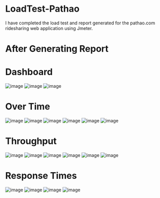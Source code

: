 # LoadTest-Pathao
I have completed the load test and report generated for the pathao.com ridesharing web application using Jmeter.

# After Generating Report
#

# Dashboard
![image](https://github.com/DeveloperOmarFaruk/LoadTest-Pathao/assets/75971859/6838910f-81d9-46d4-90b2-712f143d88fe)
![image](https://github.com/DeveloperOmarFaruk/LoadTest-Pathao/assets/75971859/9f5655be-ade4-4078-93cb-c78475fd2f8b)
![image](https://github.com/DeveloperOmarFaruk/LoadTest-Pathao/assets/75971859/8e52cd51-19fd-454c-bb2b-391e18147f2d)


# Over Time
![image](https://github.com/DeveloperOmarFaruk/LoadTest-Pathao/assets/75971859/6b370c8b-cae6-4f4d-a351-b4a77b1a63cb)
![image](https://github.com/DeveloperOmarFaruk/LoadTest-Pathao/assets/75971859/52dfe821-74f4-4a9f-81c2-10e13681db2c)
![image](https://github.com/DeveloperOmarFaruk/LoadTest-Pathao/assets/75971859/0cd25039-57c8-465d-9bc5-5d2f15b40684)
![image](https://github.com/DeveloperOmarFaruk/LoadTest-Pathao/assets/75971859/81857de7-1b59-46ef-8892-feea709fd0ab)
![image](https://github.com/DeveloperOmarFaruk/LoadTest-Pathao/assets/75971859/89b98407-1d2d-4066-8524-d350d5132a37)
![image](https://github.com/DeveloperOmarFaruk/LoadTest-Pathao/assets/75971859/ccdf2cf4-9f94-48f2-a5cb-8947e199991a)


# Throughput
![image](https://github.com/DeveloperOmarFaruk/LoadTest-Pathao/assets/75971859/1cf65d27-3546-4c4f-ad13-f6ffa9f5aaf8)
![image](https://github.com/DeveloperOmarFaruk/LoadTest-Pathao/assets/75971859/6060ccf4-25a5-452e-a53c-d57e86e7f6e7)
![image](https://github.com/DeveloperOmarFaruk/LoadTest-Pathao/assets/75971859/1133a25a-5bc7-4858-aead-752228ae3436)
![image](https://github.com/DeveloperOmarFaruk/LoadTest-Pathao/assets/75971859/0948b182-773b-4626-bce0-73823e92776e)
![image](https://github.com/DeveloperOmarFaruk/LoadTest-Pathao/assets/75971859/7f8ad718-8e1c-48b5-89c5-fd953818978b)
![image](https://github.com/DeveloperOmarFaruk/LoadTest-Pathao/assets/75971859/fef74654-00f6-4641-828d-bb5794580ae7)

# Response Times
![image](https://github.com/DeveloperOmarFaruk/LoadTest-Pathao/assets/75971859/17e60702-11fe-4986-aef5-db29f37b4cba)
![image](https://github.com/DeveloperOmarFaruk/LoadTest-Pathao/assets/75971859/d152c320-2c8e-41e5-8e13-7433f8c5cf2e)
![image](https://github.com/DeveloperOmarFaruk/LoadTest-Pathao/assets/75971859/26b90abc-781c-47cd-aa2b-2fdf170fcbd8)
![image](https://github.com/DeveloperOmarFaruk/LoadTest-Pathao/assets/75971859/17e874a9-484c-4c35-ba7c-be647cbfff12)






